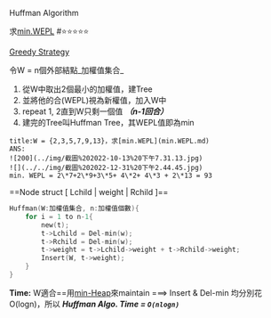 Huffman Algorithm

求[min.WEPL](min.WEPL.md)
#⭐️⭐️⭐️⭐️⭐️

[Greedy Strategy](../../演算法/CH3%20Dynamic%20Programming/Greedy%20Algorithm.md)

令W = n個外部結點_加權值集合_

1. 從W中取出2個最小的加權值，建Tree
2. 並將他的合(WEPL)視為新權值，加入W中
3. repeat 1, 2直到W只剩一個值  _**（n-1回合）**_
4. 建完的Tree叫Huffman Tree，其WEPL值即為min

```ad-example
title:W = {2,3,5,7,9,13}，求[min.WEPL](min.WEPL.md)
ANS:
![200](../img/截圖%202022-10-13%20下午7.31.13.jpg)
![](../../img/截圖%202022-12-31%20下午2.44.45.jpg)
min. WEPL = 2\*7+2\*9+3\*5+ 4\*2+ 4\*3 + 2\*13 = 93

```

==Node struct [ Lchild | weight | Rchild ]==

```C
Huffman(W:加權值集合, n:加權值個數){
	for i = 1 to n-1{
		new(t);
		t->Lchild = Del-min(w);
		t->Rchild = Del-min(w);
		t->weight = t->Lchild->weight + t->Rchild->weight;
		Insert(W, t->weight);
	}
}
```

**Time:** W適合==用[min-Heap](../CH5%20Tree%20and%20Binary%20Tree/CH5%20Tree%20and%20Binary%20Tree.md#Heap%20⭐️⭐️⭐️⭐️⭐️)來maintain ===> Insert & Del-min 均分別花O(logn)，所以
_**Huffman Algo. Time = `O(nlogn)`**_
